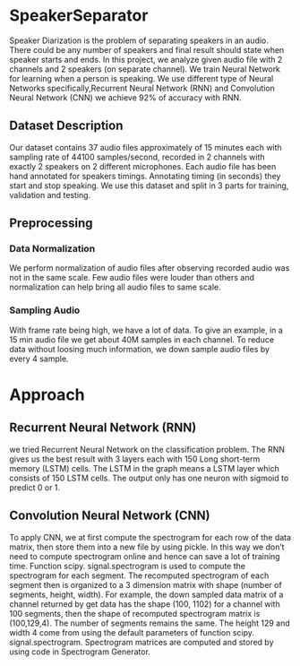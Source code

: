 # SpeakerSeparator
Speaker Diarization is the problem of separating speakers in an audio. There could be any number of speakers and final result should state when speaker starts and ends. In this project, we analyze given audio file with 2 channels and 2 speakers (on separate channel). We train Neural Network for learning when a person is speaking. We use different type of Neural Networks specifically,Recurrent Neural Network (RNN) and Convolution Neural Network (CNN) we achieve 92% of accuracy with RNN. 


## Dataset Description
Our dataset contains 37 audio files approximately of 15 minutes each with sampling rate of 44100 samples/second, recorded in 2 channels with exactly 2 speakers on 2 different microphones. Each audio file has been hand annotated for speakers timings. Annotating timing (in seconds) they start and stop speaking. We use this dataset and split in 3 parts for training, validation and testing.


## Preprocessing

### Data Normalization
We perform normalization of audio files after observing recorded audio was not in the same scale. Few audio files were louder than others and normalization can help bring all audio files to same scale.

### Sampling Audio
With frame rate being high, we have a lot of data. To give an example, in a 15 min audio file we get about 40M samples in each channel.  To reduce data without loosing much information, we down sample audio files by every 4 sample.


# Approach 


## Recurrent Neural Network (RNN)

we tried Recurrent Neural Network on the classification problem. The RNN gives us the best result with 3 layers each with 150 Long short-term memory (LSTM) cells. The LSTM in the graph means a LSTM layer which consists of 150 LSTM cells. The output only has one neuron with sigmoid to predict 0 or 1. 


## Convolution Neural Network (CNN)
To apply CNN, we at first compute the spectrogram for each row of the data matrix, then store them into a new file by using pickle. In this way we don’t need to compute spectrogram online and hence can save a lot of training time. Function scipy. signal.spectrogram is used to compute the spectrogram for each segment. The recomputed spectrogram of each segment then is organized to a 3 dimension matrix with shape (number of segments, height, width). For example, the down sampled data matrix of a channel returned by get data has the shape (100, 1102) for a channel with 100 segments, then the shape of recomputed spectrogram matrix is (100,129,4). The number of segments remains the same. The height 129 and width 4 come from using the default parameters of function scipy. signal.spectrogram. Spectrogram matrices are computed and stored by using code in Spectrogram Generator.


